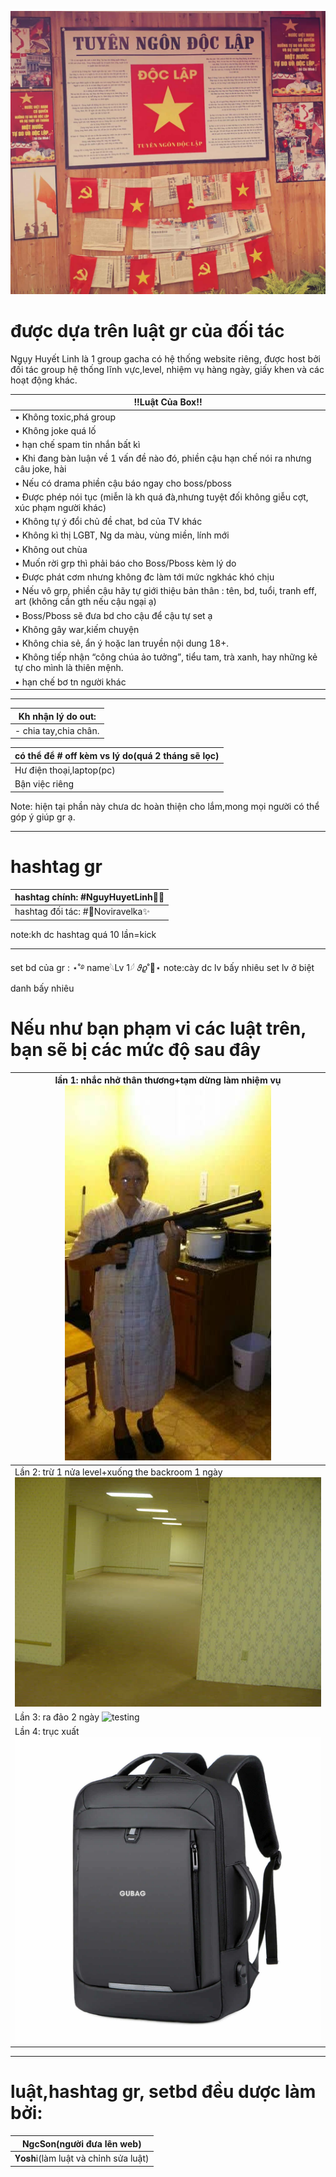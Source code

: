 ![testing](Images/Messenger_creation_2320820828338399.jpeg)
# được dựa trên luật gr của đối tác 

Ngụy Huyết Linh là 1 group gacha có hệ thống website riêng, được host bởi đối tác group hệ thống lĩnh vực,level, nhiệm vụ hàng ngày, giấy khen và các hoạt động khác.


| !!Luật Của Box!!                                                                                                  |
|-------------------------------------------------------------------------------------------------------------------|
| • Không toxic,phá group 
| • Không joke quá lố 
| • hạn chế spam tin nhắn bất kì 
| • Khi đang bàn luận về 1 vấn đề nào đó, phiền cậu hạn chế nói ra nhưng câu joke, hài                              |
| • Nếu có drama phiền cậu báo ngay cho boss/pboss                                                                  |
| • Được phép nói tục (miễn là kh quá đà,nhưng tuyệt đối không giễu cợt, xúc phạm người khác)                                                                               |
| • Không tự ý đổi chủ đề chat, bd của TV khác                                                                      |
| • Không kì thị LGBT, Ng da màu, vùng miền, lính mới                                                               |
| • Không out chùa                                                                                                  |
| • Muốn rời grp thì phải báo cho Boss/Pboss kèm lý do                                                              |
| • Được phát cơm nhưng không đc làm tới mức ngkhác khó chịu                                                        |
| • Nếu vô grp, phiền cậu hãy tự giới thiệu bản thân : tên, bd, tuổi, tranh eff, art (không cần gth nếu cậu ngại ạ) |
| • Boss/Pboss sẽ đưa bd cho cậu để cậu tự set ạ                                                                    |
| • Không gây war,kiếm chuyện                                                                                      |
| • Không chia sẻ, ẩn ý hoặc lan truyền nội dung 18+.                                                          |
| • Không tiếp nhận “công chúa ảo tưởng”, tiểu tam, trà xanh, hay những kẻ tự cho mình là thiên mệnh.
| • hạn chế bơ tn người khác
-------------------------------------------



|Kh nhận lý do out:|
|------------------------------|
|- chia tay,chia chân.         |


|có thể để # off kèm vs lý do(quá 2 tháng sẽ lọc)|
|------------------|
|Hư điện thoại,laptop(pc)|
|Bận việc riêng|

Note: hiện tại phần này chưa dc hoàn thiện cho lắm,mong mọi người có thể góp ý giúp gr ạ.



--------------------------------------------

# hashtag gr

|hashtag chính: #NguyHuyetLinh🥀🍷|
|-------------------------------|
|hashtag đối tác:  #💫Noviravelka✨|

note:kh dc hashtag quá 10 lần=kick

------------------------------------

 set bd của gr : ⋆˚࿔ name𓆩Lv 1𓆪 𝜗𝜚˚🐧⋆
 note:cày dc lv bấy nhiêu set lv ở biệt danh bấy nhiêu 

# Nếu như bạn phạm vi các luật trên, bạn sẽ bị các mức độ sau đây 
| lần 1: nhắc nhở thân thương+tạm dừng làm nhiệm vụ  ![hài vl](Images/received_1477822670037586.jpeg)                                                |
|--------------------------------------------------------------------------|
| Lần 2: trừ 1 nửa level+xuống the backroom 1 ngày ![testing](Images/Messenger_creation_676146122152391.jpeg) |
| Lần 3: ra đảo 2 ngày ![testing](https://i.imgur.com/DFpeu.jpg)           |
| Lần 4: trục xuất ![balo](Images/Messenger_creation_1281565777050706.jpeg)                                    |

---------------------------------------

# luật,hashtag gr, setbd đều dược làm bởi:

| NgcSon(người đưa lên web)|
|-----------------------------------|
| 𝐘𝐨𝐬𝐡i(làm luật và chỉnh sửa luật)|
